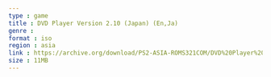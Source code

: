 ```yaml
---
type : game
title : DVD Player Version 2.10 (Japan) (En,Ja)
genre : 
format : iso
region : asia
link : https://archive.org/download/PS2-ASIA-ROMS321COM/DVD%20Player%20Version%202.10%20%28Japan%29%20%28En%2CJa%29.7z
size : 11MB
---
```

